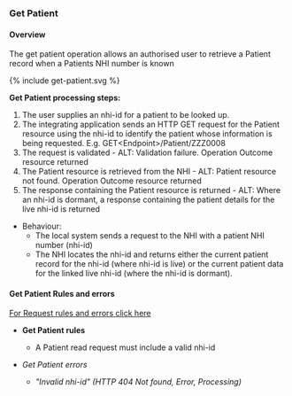 

### Get Patient

#### Overview

The get patient operation allows an authorised user to retrieve a Patient record when a Patients NHI number is known

<div>
{% include get-patient.svg %}
</div>


**Get Patient processing steps:**
 
1. The user supplies an nhi-id for a patient to be looked up.
2. The integrating application sends an HTTP GET request for the Patient resource using the nhi-id to identify the patient whose information is being requested. E.g. GET\<Endpoint>/Patient/ZZZ0008
3. The request is validated - ALT: Validation failure. Operation Outcome resource returned
4. The Patient resource is retrieved from the NHI - ALT: Patient resource not found. Operation Outcome resource returned<br />
5. The response containing the Patient resource is returned - ALT: Where an nhi-id is dormant, a response containing the patient details for the live nhi-id is returned

* Behaviour:
  * The local system sends a request to the NHI with a patient NHI number (nhi-id)
  * The NHI locates the nhi-id and returns either the current patient record for the nhi-id (where nhi-id is live) or the current patient data for the linked live nhi-id (where the nhi-id is dormant).

#### Get Patient Rules and errors

[For Request rules and errors click here](/general.html#request-rules-and-errors)

* **Get Patient rules**
  * A Patient read request must include a valid nhi-id

* _Get Patient errors_
  * _"Invalid nhi-id" (HTTP 404 Not found, Error, Processing)_
